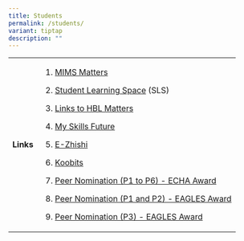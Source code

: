 ```yaml
---
title: Students
permalink: /students/
variant: tiptap
description: ""
---
```

<table style="minWidth: 50px">
<colgroup>
<col>
<col>
</colgroup>
<tbody>
<tr>
<td rowspan="1" colspan="1">
<p><strong>Links</strong>
</p>
</td>
<td rowspan="1" colspan="1">
<ol data-tight="true" class="tight">
<li>
<p><a href="/mims-matters" rel="noopener nofollow" target="_blank">MIMS Matters</a>
</p>
</li>
<li>
<p><a href="https://vle.learning.moe.edu.sg/login" rel="noopener noreferrer nofollow" target="_blank">Student Learning Space</a> (SLS)</p>
</li>
<li>
<p><a href="/hbl-links/" rel="noopener nofollow" target="_blank">Links to HBL Matters</a>
</p>
</li>
<li>
<p><a href="https://www.myskillsfuture.gov.sg/content/student/en/primary.html" rel="noopener noreferrer nofollow" target="_blank">My Skills Future</a>
</p>
</li>
<li>
<p><a href="https://www.ezhishi.net/Contents/index.html" rel="noopener noreferrer nofollow" target="_blank">E-Zhishi</a>
</p>
</li>
<li>
<p><a href="https://member.koobits.com/" rel="noopener noreferrer nofollow" target="_blank">Koobits</a>
</p>
</li>
<li>
<p><a href="https://go.gov.sg/studentnomination2025" rel="noopener nofollow" target="_blank">Peer Nomination (P1 to P6) - ECHA Award</a>
</p>
</li>
<li>
<p><a href="https://go.gov.sg/p1-2-eagles-peer-nomination" rel="noopener nofollow" target="_blank">Peer Nomination (P1 and P2) - EAGLES Award</a>
</p>
</li>
<li>
<p><a href="https://go.gov.sg/p3-eagles-peer-nomination" rel="noopener nofollow" target="_blank">Peer Nomination (P3) - EAGLES Award</a>
</p>
</li>
</ol>
</td>
</tr>
</tbody>
</table>
<p></p>